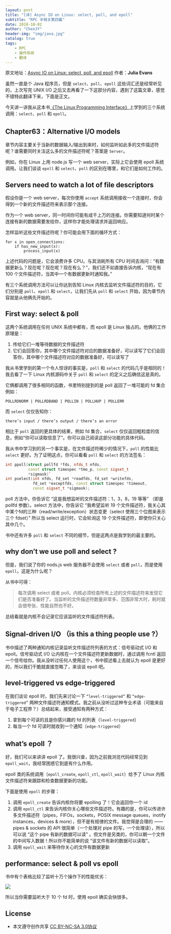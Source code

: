 ```yaml
---
layout: post
title: "[译] Async IO on Linux: select, poll, and epoll"
subtitle: "RPC 半相关第四篇"
date: 2018-10-02
author: "ChenJY"
header-img: "img/java.jpg"
catalog: true
tags: 
    - RPC
    - 操作系统
    - 翻译
---
```


原文地址：[Async IO on Linux: select, poll, and epoll](https://link.zhihu.com/?target=https%3A//jvns.ca/blog/2017/06/03/async-io-on-linux--select--poll--and-epoll/)
作者：**Julia Evans**

虽然一直是个 Java 程序员，但是 `select`、`poll`、`epoll` 这些词汇还是经常听见的，上次写完 UNIX I/O 之后又去再看了一下这部分内容，遇到了这篇文章，感觉不错特此翻译下来，下面是正文。

今天讲一讲我从这本书[《The Linux Programming Interface》](https://link.zhihu.com/?target=https%3A//www.nostarch.com/tlpi)上学到的三个系统调用：`select`、`poll` 和 `epoll`。

## Chapter63：Alternative I/O models

章节内容主要关于当新的数据输入/输出到来时，如何监听如此多的文件描述符呢？谁需要同时关注这么多的文件描述符呢？答案是 `Server`。

例如，你在 Linux 上用 node.js 写一个 web server，实际上它会使用 epoll 系统调用。让我们谈谈 `epoll` 和 `select`、`poll` 的区别在哪里，和它们是如何工作的。

## Servers need to watch a lot of file descriptors 

假设你是一个 web server，每次你使用 `accept` 系统调用接收一个连接时，你会得到一个新的文件描述符来表示那个连接。

作为一个 web server，同一时间你可能有成千上万的连接。你需要知道何时某个连接有新的数据需要发给你，这样你才能处理请求并返回响应。

怎样监听这些文件描述符呢？你可能会用下面的循环方式：

```shell
for x in open_connections:
    if has_new_input(x):
        process_input(x)
```
上述代码的问题是，它会浪费许多 CPU。与其消耗所有 CPU 时间去询问：“有数据更新么？现在呢？现在呢？现在有么？”，我们还不如直接告诉内核，“现在有 100 个文件描述符，当其中一个有数据更新时通知我。”

有三个系统调用方法可以让你达到告知 Linux 内核去监听文件描述符的目的，它们分别是 `poll`、`epoll` 和 `select`，让我们先从 `poll` 和 `select` 开始，因为章节内容就是从他俩先开始的。

## First way: select & poll

这两个系统调用在任何 UNIX 系统中都有，而 epoll 是 Linux 独占的。他俩的工作原理是：

 1. 传给它们一堆等待数据的文件描述符 
 2. 它们会回答你，其中哪个文件描述符对应的数据准备好，可以读写了它们会回答你，其中哪个文件描述符对应的数据准备好，可以读写了

我从书里学到的第一个令人惊讶的事实是，`poll` 和 `select` 的代码几乎是相同的！我去看了一下 Linux 内核源码中关于 `poll` 和 `select` 的定义之后确信这是真的。

它俩都调用了很多相同的函数，书里特别提到的是 poll 返回了一堆可能的 fd 集合例如：

```
POLLRDNORM | POLLRDBAND | POLLIN | POLLHUP | POLLERR
```

而 `select` 仅仅告知你：

```
there’s input / there’s output / there’s an error
```
相比于 `poll` 返回的更具体的结果，例如 fd 集合，`select` 仅仅返回粗粒度的信息，例如“你可以读取信息了”。你可以自己阅读这部分功能的具体代码。

我从书中学习到的另一个事实是，在文件描述符稀少的情况下，`poll` 的性能比 `select` 更好。为了证明这点，你可以看看 `poll` 和 `select` 的方法签名：

```C++
int ppoll(struct pollfd *fds, nfds_t nfds,
          const struct timespec *tmo_p, const sigset_t
          *sigmask)`
int pselect(int nfds, fd_set *readfds, fd_set *writefds,
            fd_set *exceptfds, const struct timespec *timeout,
            const sigset_t *sigmask);
```

poll 方法中，你告诉它 “这是我想监听的文件描述符：1，3，8，19 等等” （即是 pollfd 参数）。select 方法中，你告诉它 “我希望监听 19 个文件描述符，我关心其中某个fd的三种（read/write/exception）状态变更（select 使用三个位图来表示三个 fdset）” 所以当 select 运行时，它会轮询这 19 个文件描述符，即使你只关心其中几个。

书中还有许多 `poll` 和 `select` 不同的细节，但是这两点是我学到的最主要的。

## why don’t we use poll and select ?

但是，我们说了你的 nods.js web 服务器不会使用 `select` 或者 `poll`，而是使用 `epoll`，这是为什么呢？

从书中可得：

> 每次调用 select 或者 poll，内核必须检查所有上述的文件描述符来发现它们是否准备好了。当监听的文件描述符数量非常多、范围非常大时，耗时就会很夸张、性能自然也不好。

总结看就是内核不会记录它应该监听的文件描述符列表。

## Signal-driven I/O （is this a thing people use ?）

书中描述了两种通知内核记录监听文件描述符列表的方式：信号驱动式 I/O 和 epoll。信号驱动式 I/O 让内核在一个文件描述符更新数据时，通过调用 fcntl 返回一个信号给你。我从没听过任何人使用这个，书中叙述看上去就认为 epoll 是更好的，所以我们干脆就直接忽略了，来谈谈 epoll 吧。

## level-triggered vs edge-triggered

在我们谈论 epoll 时，我们先来讨论一下 `“level-triggered”` 和 `“edge-triggered”` 两种文件描述符通知模式。我之前从没听过这种专业术语（可能来自于电子工程界？）总结起来，接受通知有两种方式：

1. 拿到每个可读的且是你感兴趣的 fd 的列表（`level-triggered`）
2. 每当一个 fd 可读时就收到一个通知（`edge-triggered`）

## what’s epoll ？

好，我们可以来讲讲 epoll 了。我很兴奋，因为之前我浏览代码经常见到 `epoll_wait`，我经常困惑它到底有什么作用。

epoll 类的系统调用（`epoll_create`, `epoll_ctl`, `epoll_wait`）给予了 Linux 内核文件描述符来跟踪和检查数据更新的功能。

下面是使用 `epoll` 的步骤：

1. 调用 `epoll_create` 告诉内核你将要 epolling 了！它会返回你一个 id
2. 调用 `epoll_ctl` 来告诉内核你关心哪些文件描述符。有趣的是，你可以传进许多文件描述符（pipes，FIFOs，sockets，POSIX message queues，inotify instances，devices & more），但不是有规律的文件。我觉得是合理的 —— pipes & sockets 的 API 很简单（一个处理对 pipe 的写，一个处理读），所以可以说 “这个 pipe 有新的数据可以读” 。但文件是另类的，你可以朝一个文件的中间写入数据！所以你不能简单的说 “该文件有新的数据可以读取”。
3. 调用 `epoll_wait` 来等待你关心的文件有数据更新

## performance: select & poll vs epoll

书中有个表格比较了监听十万个操作下的性能优劣：

![](https://pic4.zhimg.com/80/v2-eba12d106bc7135de37cb387df424bec_hd.jpg)

所以当你需要监听大于 10 个 fd 时，使用 epoll 确实会快很多。

## License
* 本文遵守创作共享 [CC BY-NC-SA 3.0协议](https://link.zhihu.com/?target=https%3A//creativecommons.org/licenses/by-nc-sa/3.0/cn/)

